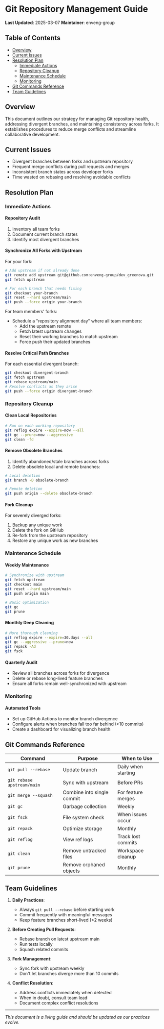 # Git Repository Management Guide

**Last Updated**: 2025-03-07
**Maintainer**: enveng-group

## Table of Contents

- [Overview](#overview)
- [Current Issues](#current-issues)
- [Resolution Plan](#resolution-plan)
  - [Immediate Actions](#immediate-actions)
  - [Repository Cleanup](#repository-cleanup)
  - [Maintenance Schedule](#maintenance-schedule)
  - [Monitoring](#monitoring)
- [Git Commands Reference](#git-commands-reference)
- [Team Guidelines](#team-guidelines)

## Overview

This document outlines our strategy for managing Git repository health,
addressing divergent branches, and maintaining consistency across forks.
It establishes procedures to reduce merge conflicts and streamline
collaborative development.

## Current Issues

- Divergent branches between forks and upstream repository
- Frequent merge conflicts during pull requests and merges
- Inconsistent branch states across developer forks
- Time wasted on rebasing and resolving avoidable conflicts

## Resolution Plan

### Immediate Actions

#### Repository Audit

1. Inventory all team forks
2. Document current branch states
3. Identify most divergent branches

#### Synchronize All Forks with Upstream

For your fork:

```bash
# Add upstream if not already done
git remote add upstream git@github.com:enveng-group/dev_greenova.git
git fetch upstream

# For each branch that needs fixing
git checkout your-branch
git reset --hard upstream/main
git push --force origin your-branch
```

For team members' forks:

- Schedule a "repository alignment day" where all team members:
  - Add the upstream remote
  - Fetch latest upstream changes
  - Reset their working branches to match upstream
  - Force push their updated branches

#### Resolve Critical Path Branches

For each essential divergent branch:

```bash
git checkout divergent-branch
git fetch upstream
git rebase upstream/main
# Resolve conflicts as they arise
git push --force origin divergent-branch
```

### Repository Cleanup

#### Clean Local Repositories

```bash
# Run on each working repository
git reflog expire --expire=now --all
git gc --prune=now --aggressive
git clean -fd
```

#### Remove Obsolete Branches

1. Identify abandoned/stale branches across forks
2. Delete obsolete local and remote branches:

```bash
# Local deletion
git branch -D obsolete-branch

# Remote deletion
git push origin --delete obsolete-branch
```

#### Fork Cleanup

For severely diverged forks:

1. Backup any unique work
2. Delete the fork on GitHub
3. Re-fork from the upstream repository
4. Restore any unique work as new branches

### Maintenance Schedule

#### Weekly Maintenance

```bash
# Synchronize with upstream
git fetch upstream
git checkout main
git reset --hard upstream/main
git push origin main

# Basic optimization
git gc
git prune
```

#### Monthly Deep Cleaning

```bash
# More thorough cleaning
git reflog expire --expire=30.days --all
git gc --aggressive --prune=now
git repack -Ad
git fsck
```

#### Quarterly Audit

- Review all branches across forks for divergence
- Delete or rebase long-lived feature branches
- Ensure all forks remain well-synchronized with upstream

### Monitoring

#### Automated Tools

- Set up GitHub Actions to monitor branch divergence
- Configure alerts when branches fall too far behind (>10 commits)
- Create a dashboard for visualizing branch health

## Git Commands Reference

| Command                    | Purpose                    | When to Use         |
| -------------------------- | -------------------------- | ------------------- |
| `git pull --rebase`        | Update branch              | Daily when starting |
| `git rebase upstream/main` | Sync with upstream         | Before PRs          |
| `git merge --squash`       | Combine into single commit | For feature merges  |
| `git gc`                   | Garbage collection         | Weekly              |
| `git fsck`                 | File system check          | When issues occur   |
| `git repack`               | Optimize storage           | Monthly             |
| `git reflog`               | View ref logs              | Track lost commits  |
| `git clean`                | Remove untracked files     | Workspace cleanup   |
| `git prune`                | Remove orphaned objects    | Monthly             |

## Team Guidelines

1. **Daily Practices**:

   - Always `git pull --rebase` before starting work
   - Commit frequently with meaningful messages
   - Keep feature branches short-lived (<2 weeks)

2. **Before Creating Pull Requests**:

   - Rebase branch on latest upstream main
   - Run tests locally
   - Squash related commits

3. **Fork Management**:

   - Sync fork with upstream weekly
   - Don't let branches diverge more than 10 commits

4. **Conflict Resolution**:
   - Address conflicts immediately when detected
   - When in doubt, consult team lead
   - Document complex conflict resolutions

---

_This document is a living guide and should be updated as our practices evolve._
